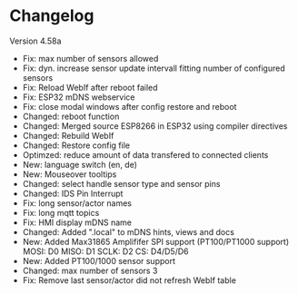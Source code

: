 # Changelog

Version 4.58a

- Fix:        max number of sensors allowed
- Fix:        dyn. increase sensor update intervall fitting number of configured sensors
- Fix:        Reload WebIf after reboot failed
- Fix:        ESP32 mDNS webservice
- Fix:        close modal windows after config restore and reboot
- Changed:    reboot function
- Changed:    Merged source ESP8266 in ESP32 using compiler directives
- Changed:    Rebuild WebIf
- Changed:    Restore config file
- Optimzed:   reduce amount of data transfered to connected clients
- New:        language switch (en, de)
- New:        Mouseover tooltips
- Changed:    select handle sensor type and sensor pins
- Changed:    IDS Pin Interrupt
- Fix:        long sensor/actor names
- Fix:        long mqtt topics
- Fix:        HMI display mDNS name
- Changed:    Added ".local" to mDNS hints, views and docs
- New:        Added Max31865 Amplififer SPI support (PT100/PT1000 support) MOSI: D0 MISO: D1 SCLK: D2 CS: D4/D5/D6
- New:        Added PT100/1000 sensor support
- Changed:    max number of sensors 3
- Fix:        Remove last sensor/actor did not refresh WebIf table
